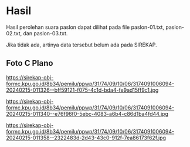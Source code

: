 # Hasil

Hasil perolehan suara paslon dapat dilihat pada file paslon-01.txt, paslon-02.txt, dan paslon-03.txt.

Jika tidak ada, artinya data tersebut belum ada pada SIREKAP.

## Foto C Plano

https://sirekap-obj-formc.kpu.go.id/8b34/pemilu/ppwp/31/74/09/10/06/3174091006094-20240215-011326--bff59121-f075-4c1d-bda4-fe9ad15ff9c1.jpg

https://sirekap-obj-formc.kpu.go.id/8b34/pemilu/ppwp/31/74/09/10/06/3174091006094-20240215-011340--e76f96f0-5ebc-4083-a6b4-c86d1ba4fd44.jpg

https://sirekap-obj-formc.kpu.go.id/8b34/pemilu/ppwp/31/74/09/10/06/3174091006094-20240215-011358--2322483d-2d43-43c0-912f-7ea86173f62f.jpg
